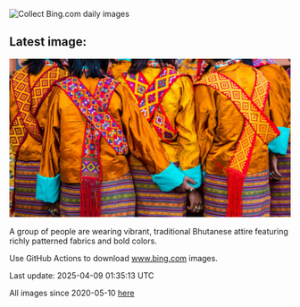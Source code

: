 ![Collect Bing.com daily images](https://github.com/counter2015/bing-daily-images/workflows/Collect%20Bing.com%20daily%20images/badge.svg)
## Latest image:
![](images/ParoTsechu.jpg)

A group of people are wearing vibrant, traditional Bhutanese attire featuring richly patterned fabrics and bold colors.

Use GitHub Actions to download www.bing.com images.

Last update: 2025-04-09 01:35:13 UTC

All images since 2020-05-10 [here](https://github.com/counter2015/bing-daily-images/tree/master/images)
